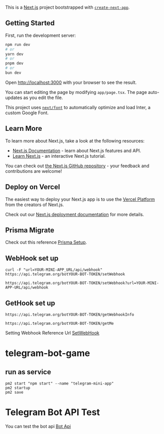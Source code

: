 This is a [Next.js](https://nextjs.org/) project bootstrapped with [`create-next-app`](https://github.com/vercel/next.js/tree/canary/packages/create-next-app).

## Getting Started

First, run the development server:

```bash
npm run dev
# or
yarn dev
# or
pnpm dev
# or
bun dev
```

Open [http://localhost:3000](http://localhost:3000) with your browser to see the result.

You can start editing the page by modifying `app/page.tsx`. The page auto-updates as you edit the file.

This project uses [`next/font`](https://nextjs.org/docs/basic-features/font-optimization) to automatically optimize and load Inter, a custom Google Font.

## Learn More

To learn more about Next.js, take a look at the following resources:

- [Next.js Documentation](https://nextjs.org/docs) - learn about Next.js features and API.
- [Learn Next.js](https://nextjs.org/learn) - an interactive Next.js tutorial.

You can check out [the Next.js GitHub repository](https://github.com/vercel/next.js/) - your feedback and contributions are welcome!

## Deploy on Vercel

The easiest way to deploy your Next.js app is to use the [Vercel Platform](https://vercel.com/new?utm_medium=default-template&filter=next.js&utm_source=create-next-app&utm_campaign=create-next-app-readme) from the creators of Next.js.

Check out our [Next.js deployment documentation](https://nextjs.org/docs/deployment) for more details.

## Prisma Migrate
Check out this reference [Prisma Setup](https://www.digitalocean.com/community/tutorials/how-to-build-a-rest-api-with-prisma-and-postgresql).

## WebHook set up
`curl -F "url=YOUR-MINI-APP_URL/api/webhook" https://api.telegram.org/botYOUR-BOT-TOKEN/setWebhook`

`https://api.telegram.org/botYOUR-BOT-TOKEN/setWebhook?url=YOUR-MINI-APP-URL/api/webhook`

## GetHook set up
`https://api.telegram.org/botYOUR-BOT-TOKEN/getWebhookInfo`

`https://api.telegram.org/botYOUR-BOT-TOKEN/getMe`

Setting Webhook Reference Url [SetWebHook](https://stackoverflow.com/questions/42554548/how-to-set-telegram-bot-webhook)

# telegram-bot-game

## run as service
```
pm2 start "npm start" --name "telegram-mini-app"
pm2 startup
pm2 save
```

# Telegram Bot API Test

You can test the bot api [Bot Api](https://josxa.stoplight.io/docs/bot-api/YXBpOjY4Njcz-telegram-bot-api)